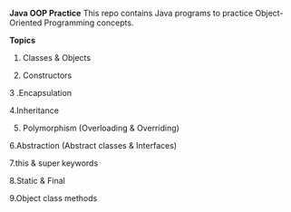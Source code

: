 **Java OOP Practice**
This repo contains Java programs to practice Object-Oriented Programming concepts.

**Topics**
1. Classes & Objects

2. Constructors

3 .Encapsulation

4.Inheritance

5. Polymorphism (Overloading & Overriding)

6.Abstraction (Abstract classes & Interfaces)

7.this & super keywords

8.Static & Final

9.Object class methods
